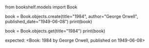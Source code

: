 from bookshelf.models import Book


book = Book.objects.create(title="1984", author="George Orwell", published_date="1949-06-08")
print(book)

book = Book.objects.get(title="1984")
print(book)

expected:
<Book: 1984 by George Orwell, published on 1949-06-08>
